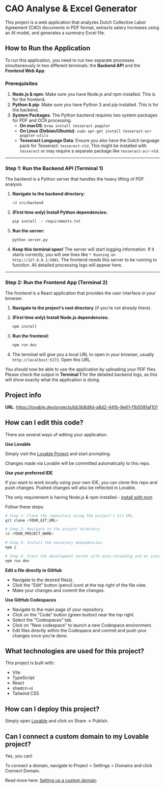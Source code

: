 # CAO Analyse & Excel Generator

This project is a web application that analyzes Dutch Collective Labor Agreement (CAO) documents in PDF format, extracts salary increases using an AI model, and generates a summary Excel file.

## How to Run the Application

To run this application, you need to run two separate processes simultaneously in two different terminals: the **Backend API** and the **Frontend Web App**.

### Prerequisites

1.  **Node.js & npm**: Make sure you have Node.js and npm installed. This is for the frontend.
2.  **Python & pip**: Make sure you have Python 3 and pip installed. This is for the backend.
3.  **System Packages**: The Python backend requires two system packages for PDF and OCR processing.
    *   **On macOS**: `brew install tesseract poppler`
    *   **On Linux (Debian/Ubuntu)**: `sudo apt-get install tesseract-ocr poppler-utils`
    *   **Tesseract Language Data**: Ensure you also have the Dutch language pack for Tesseract: `tesseract-nld`. This might be installed with `tesseract` or may require a separate package like `tesseract-ocr-nld`.

---

### Step 1: Run the Backend API (Terminal 1)

The backend is a Python server that handles the heavy lifting of PDF analysis.

1.  **Navigate to the backend directory:**
    ```bash
    cd src/backend
    ```

2.  **(First time only) Install Python dependencies:**
    ```bash
    pip install -r requirements.txt
    ```

3.  **Run the server:**
    ```bash
    python server.py
    ```

4.  **Keep this terminal open!** The server will start logging information. If it starts correctly, you will see lines like `* Running on http://127.0.0.1:5001`. The frontend needs this server to be running to function. All detailed processing logs will appear here.

---

### Step 2: Run the Frontend App (Terminal 2)

The frontend is a React application that provides the user interface in your browser.

1.  **Navigate to the project's root directory** (if you're not already there).

2.  **(First time only) Install Node.js dependencies:**
    ```bash
    npm install
    ```

3.  **Run the frontend:**
    ```bash
    npm run dev
    ```

4.  The terminal will give you a local URL to open in your browser, usually `http://localhost:5173`. Open this URL.

You should now be able to use the application by uploading your PDF files. Please check the output in **Terminal 1** for the detailed backend logs, as this will show exactly what the application is doing.

## Project info

**URL**: https://lovable.dev/projects/bb3b8d9d-a8d2-44fb-9e61-f1b5091af101

## How can I edit this code?

There are several ways of editing your application.

**Use Lovable**

Simply visit the [Lovable Project](https://lovable.dev/projects/bb3b8d9d-a8d2-44fb-9e61-f1b5091af101) and start prompting.

Changes made via Lovable will be committed automatically to this repo.

**Use your preferred IDE**

If you want to work locally using your own IDE, you can clone this repo and push changes. Pushed changes will also be reflected in Lovable.

The only requirement is having Node.js & npm installed - [install with nvm](https://github.com/nvm-sh/nvm#installing-and-updating)

Follow these steps:

```sh
# Step 1: Clone the repository using the project's Git URL.
git clone <YOUR_GIT_URL>

# Step 2: Navigate to the project directory.
cd <YOUR_PROJECT_NAME>

# Step 3: Install the necessary dependencies.
npm i

# Step 4: Start the development server with auto-reloading and an instant preview.
npm run dev
```

**Edit a file directly in GitHub**

- Navigate to the desired file(s).
- Click the "Edit" button (pencil icon) at the top right of the file view.
- Make your changes and commit the changes.

**Use GitHub Codespaces**

- Navigate to the main page of your repository.
- Click on the "Code" button (green button) near the top right.
- Select the "Codespaces" tab.
- Click on "New codespace" to launch a new Codespace environment.
- Edit files directly within the Codespace and commit and push your changes once you're done.

## What technologies are used for this project?

This project is built with:

- Vite
- TypeScript
- React
- shadcn-ui
- Tailwind CSS

## How can I deploy this project?

Simply open [Lovable](https://lovable.dev/projects/bb3b8d9d-a8d2-44fb-9e61-f1b5091af101) and click on Share -> Publish.

## Can I connect a custom domain to my Lovable project?

Yes, you can!

To connect a domain, navigate to Project > Settings > Domains and click Connect Domain.

Read more here: [Setting up a custom domain](https://docs.lovable.dev/tips-tricks/custom-domain#step-by-step-guide)

